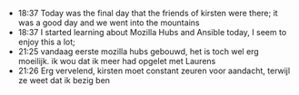 
- 18:37 Today was the final day that the friends of kirsten were there; it was a good day and we went into the mountains<br>
- 18:37 I started learning about Mozilla Hubs and Ansible today, I seem to enjoy this a lot; 
- 21:25 vandaag eerste mozilla hubs gebouwd, het is toch wel erg moeilijk. ik wou dat ik meer had opgelet met Laurens<br>
- 21:26 Erg vervelend, kirsten moet constant zeuren voor aandacht, terwijl ze weet dat ik bezig ben<br>